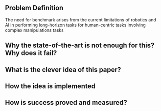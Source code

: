 ## Problem Definition
The need for benchmark arises from the current limitations of robotics and AI in performing long-horizon tasks for human-centric tasks involving complex manipulations tasks

## Why the state-of-the-art is not enough for this? Why does it fail?

## What is the clever idea of this paper?

## How the idea is implemented

##  How is success proved and measured?
